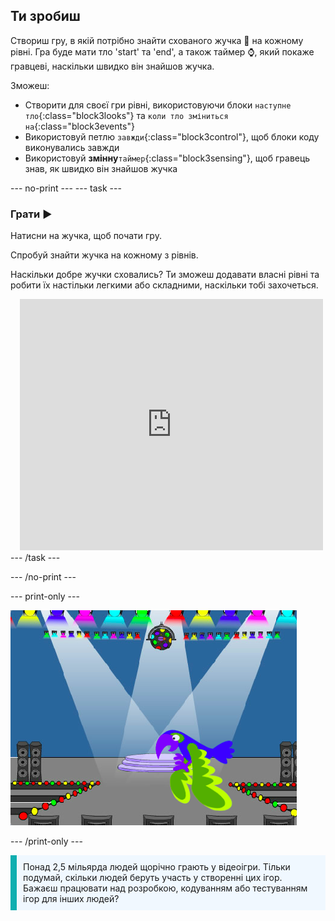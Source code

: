 ## Ти зробиш

Створиш гру, в якій потрібно знайти схованого жучка 🐞 на кожному рівні. Гра буде мати тло 'start' та 'end', а також таймер ⌚, який покаже гравцеві, наскільки швидко він знайшов жучка.

Зможеш:
+ Створити для своєї гри рівні, використовуючи блоки `наступне тло`{:class="block3looks"} та `коли тло зміниться на`{:class="block3events"}
+ Використовуй петлю `завжди`{:class="block3control"}, щоб блоки коду виконувались завжди
+ Використовуй **змінну**`таймер`{:class="block3sensing"}, щоб гравець знав, як швидко він знайшов жучка

--- no-print ---
--- task --- 
### Грати ▶️
<div style="display: flex; flex-wrap: wrap">
<div style="flex-basis: 200px; flex-grow: 1">  
Натисни на жучка, щоб почати гру.

Спробуй знайти жучка на кожному з рівнів.

Наскільки добре жучки сховались? Ти зможеш додавати власні рівні та робити їх настільки легкими або складними, наскільки тобі захочеться.

</div>
<div class="scratch-preview" style="margin-left: 15px;">
  <iframe allowtransparency="true" width="485" height="402" src="https://scratch.mit.edu/projects/embed/756179915/?autostart=false" frameborder="0"></iframe>
</div>
</div>
--- /task ---

--- /no-print ---

--- print-only ---

![Завершений проєкт.](images/showcase_static.png)

--- /print-only ---

<p style="border-left: solid; border-width:10px; border-color: #0faeb0; background-color: aliceblue; padding: 10px;">
Понад 2,5 мільярда людей щорічно грають у відеоігри. Тільки подумай, скільки людей беруть участь у створенні цих ігор. Бажаєш працювати над розробкою, кодуванням або тестуванням ігор для інших людей? 
</p>
